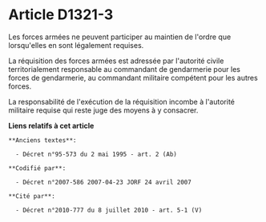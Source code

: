 # Article D1321-3

Les forces armées ne peuvent participer au maintien de l'ordre que lorsqu'elles en sont légalement requises.

La réquisition des forces armées est adressée par l'autorité civile territorialement responsable au commandant de gendarmerie
pour les forces de gendarmerie, au commandant militaire compétent pour les autres forces.

La responsabilité de l'exécution de la réquisition incombe à l'autorité militaire requise qui reste juge des moyens à y
consacrer.

**Liens relatifs à cet article**

	**Anciens textes**:

	  - Décret n°95-573 du 2 mai 1995 - art. 2 (Ab)

	**Codifié par**:

	  - Décret n°2007-586 2007-04-23 JORF 24 avril 2007

	**Cité par**:

	  - Décret n°2010-777 du 8 juillet 2010 - art. 5-1 (V)
